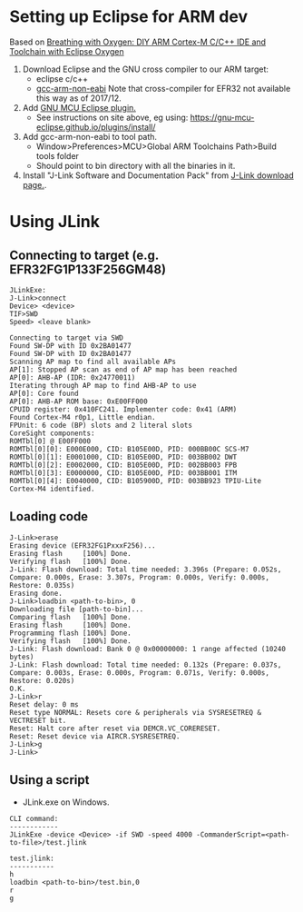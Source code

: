 # Setting up Eclipse for ARM dev
Based on [Breathing with Oxygen: DIY ARM Cortex-M C/C++ IDE and Toolchain with Eclipse Oxygen](https://mcuoneclipse.com/2017/07/30/breathing-with-oxygen-diy-arm-cortex-m-cc-ide-and-toolchain-with-eclipse-oxygen/)

1. Download Eclipse and the GNU cross compiler to our ARM target:
    - eclipse c/c++
    - [gcc-arm-non-eabi](https://developer.arm.com/open-source/gnu-toolchain/gnu-rm/downloads)
        Note that cross-compiler for EFR32 not available this way
        as of 2017/12.
2. Add [GNU MCU Eclipse plugin.](https://gnu-mcu-eclipse.github.io/)
    - See instructions on site above, eg using:
      https://gnu-mcu-eclipse.github.io/plugins/install/
3. Add gcc-arm-non-eabi to tool path.
    - Window>Preferences>MCU>Global ARM Toolchains Path>Build tools folder
    - Should point to bin directory with all the binaries in it.
4. Install "J-Link Software and Documentation Pack" from [J-Link download page.](https://www.segger.com/downloads/jlink/).


# Using JLink
## Connecting to target (e.g. EFR32FG1P133F256GM48)
```
JLinkExe:
J-Link>connect
Device> <device>
TIF>SWD
Speed> <leave blank>

Connecting to target via SWD
Found SW-DP with ID 0x2BA01477
Found SW-DP with ID 0x2BA01477
Scanning AP map to find all available APs
AP[1]: Stopped AP scan as end of AP map has been reached
AP[0]: AHB-AP (IDR: 0x24770011)
Iterating through AP map to find AHB-AP to use
AP[0]: Core found
AP[0]: AHB-AP ROM base: 0xE00FF000
CPUID register: 0x410FC241. Implementer code: 0x41 (ARM)
Found Cortex-M4 r0p1, Little endian.
FPUnit: 6 code (BP) slots and 2 literal slots
CoreSight components:
ROMTbl[0] @ E00FF000
ROMTbl[0][0]: E000E000, CID: B105E00D, PID: 000BB00C SCS-M7
ROMTbl[0][1]: E0001000, CID: B105E00D, PID: 003BB002 DWT
ROMTbl[0][2]: E0002000, CID: B105E00D, PID: 002BB003 FPB
ROMTbl[0][3]: E0000000, CID: B105E00D, PID: 003BB001 ITM
ROMTbl[0][4]: E0040000, CID: B105900D, PID: 003BB923 TPIU-Lite
Cortex-M4 identified.
```

## Loading code
```
J-Link>erase
Erasing device (EFR32FG1PxxxF256)...
Erasing flash     [100%] Done.
Verifying flash   [100%] Done.
J-Link: Flash download: Total time needed: 3.396s (Prepare: 0.052s, Compare: 0.000s, Erase: 3.307s, Program: 0.000s, Verify: 0.000s, Restore: 0.035s)
Erasing done.
J-Link>loadbin <path-to-bin>, 0
Downloading file [path-to-bin]...
Comparing flash   [100%] Done.
Erasing flash     [100%] Done.
Programming flash [100%] Done.
Verifying flash   [100%] Done.
J-Link: Flash download: Bank 0 @ 0x00000000: 1 range affected (10240 bytes)
J-Link: Flash download: Total time needed: 0.132s (Prepare: 0.037s, Compare: 0.003s, Erase: 0.000s, Program: 0.071s, Verify: 0.000s, Restore: 0.020s)
O.K.
J-Link>r
Reset delay: 0 ms
Reset type NORMAL: Resets core & peripherals via SYSRESETREQ & VECTRESET bit.
Reset: Halt core after reset via DEMCR.VC_CORERESET.
Reset: Reset device via AIRCR.SYSRESETREQ.
J-Link>g
J-Link>
```

## Using a script
- JLink.exe on Windows.
```
CLI command:
------------
JLinkExe -device <Device> -if SWD -speed 4000 -CommanderScript=<path-to-file>/test.jlink

test.jlink:
-----------
h
loadbin <path-to-bin>/test.bin,0
r
g
```




